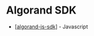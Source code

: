 # Algorand SDK

- [[algorand-js-sdk]] - Javascript


[//begin]: # "Autogenerated link references for markdown compatibility"
[algorand-js-sdk]: js/algorand-js-sdk "Algorand SDK"
[//end]: # "Autogenerated link references"